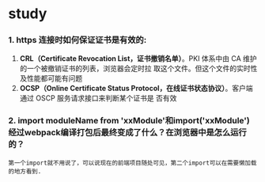 # study
### 1. https 连接时如何保证证书是有效的:
1. **CRL（Certificate Revocation List，证书撤销名单）**。PKI 体系中由 CA 维护的一个被撤销证书的列表，浏览器会定时拉
取这个文件。但这个文件的实时性及性能都可能有问题
2. **OCSP（Online Certificate Status Protocol，在线证书状态协议）**。客户端通过 OSCP 服务请求接口来判断某个证书是
否有效

### 2. import moduleName from 'xxModule'和import('xxModule')经过webpack编译打包后最终变成了什么？在浏览器中是怎么运行的？
    第一个import就不用说了，可以说现在的前端项目随处可见，第二个import可以在需要懒加载的地方看到.